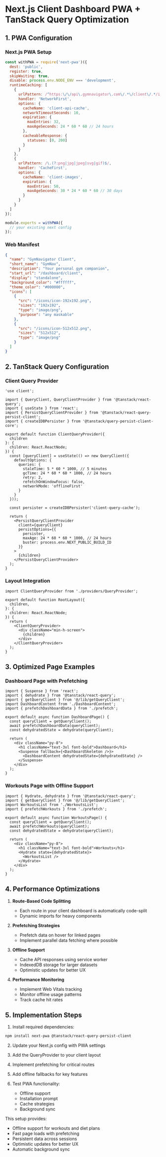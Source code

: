 # Next.js Client Dashboard PWA + TanStack Query Optimization

## 1. PWA Configuration

### Next.js PWA Setup
```typescript:admin/next.config.js
const withPWA = require('next-pwa')({
  dest: 'public',
  register: true,
  skipWaiting: true,
  disable: process.env.NODE_ENV === 'development',
  runtimeCaching: [
    {
      urlPattern: /^https:\/\/api\.gymnavigator\.com\/.*\/client\/.*/i,
      handler: 'NetworkFirst',
      options: {
        cacheName: 'client-api-cache',
        networkTimeoutSeconds: 10,
        expiration: {
          maxEntries: 32,
          maxAgeSeconds: 24 * 60 * 60 // 24 hours
        },
        cacheableResponse: {
          statuses: [0, 200]
        }
      }
    },
    {
      urlPattern: /\.(?:png|jpg|jpeg|svg|gif)$/,
      handler: 'CacheFirst',
      options: {
        cacheName: 'client-images',
        expiration: {
          maxEntries: 50,
          maxAgeSeconds: 30 * 24 * 60 * 60 // 30 days
        }
      }
    }
  ]
});

module.exports = withPWA({
  // your existing next config
});
```

### Web Manifest
```json:public/manifest.json
{
  "name": "GymNavigator Client",
  "short_name": "GymNav",
  "description": "Your personal gym companion",
  "start_url": "/dashboard/client",
  "display": "standalone",
  "background_color": "#ffffff",
  "theme_color": "#000000",
  "icons": [
    {
      "src": "/icons/icon-192x192.png",
      "sizes": "192x192",
      "type": "image/png",
      "purpose": "any maskable"
    },
    {
      "src": "/icons/icon-512x512.png",
      "sizes": "512x512",
      "type": "image/png"
    }
  ]
}
```

## 2. TanStack Query Configuration

### Client Query Provider
```typescript:admin/app/dashboard/client/providers/QueryProvider.tsx
'use client';

import { QueryClient, QueryClientProvider } from '@tanstack/react-query';
import { useState } from 'react';
import { PersistQueryClientProvider } from '@tanstack/react-query-persist-client';
import { createIDBPersister } from '@tanstack/query-persist-client-core';

export default function ClientQueryProvider({
  children
}: {
  children: React.ReactNode;
}) {
  const [queryClient] = useState(() => new QueryClient({
    defaultOptions: {
      queries: {
        staleTime: 5 * 60 * 1000, // 5 minutes
        gcTime: 24 * 60 * 60 * 1000, // 24 hours
        retry: 2,
        refetchOnWindowFocus: false,
        networkMode: 'offlineFirst'
      }
    }
  }));

  const persister = createIDBPersister('client-query-cache');

  return (
    <PersistQueryClientProvider
      client={queryClient}
      persistOptions={{
        persister,
        maxAge: 24 * 60 * 60 * 1000, // 24 hours
        buster: process.env.NEXT_PUBLIC_BUILD_ID
      }}
    >
      {children}
    </PersistQueryClientProvider>
  );
}
```

### Layout Integration
```typescript:admin/app/dashboard/client/layout.tsx
import ClientQueryProvider from './providers/QueryProvider';

export default function RootLayout({
  children,
}: {
  children: React.ReactNode;
}) {
  return (
    <ClientQueryProvider>
      <div className="min-h-screen">
        {children}
      </div>
    </ClientQueryProvider>
  );
}
```

## 3. Optimized Page Examples

### Dashboard Page with Prefetching
```typescript:admin/app/dashboard/client/home/dashboard/page.tsx
import { Suspense } from 'react';
import { dehydrate } from '@tanstack/react-query';
import { getQueryClient } from '@/lib/getQueryClient';
import DashboardContent from './DashboardContent';
import { prefetchDashboardData } from './prefetch';

export default async function DashboardPage() {
  const queryClient = getQueryClient();
  await prefetchDashboardData(queryClient);
  const dehydratedState = dehydrate(queryClient);

  return (
    <div className="py-8">
      <h1 className="text-3xl font-bold">Dashboard</h1>
      <Suspense fallback={<DashboardSkeleton />}>
        <DashboardContent dehydratedState={dehydratedState} />
      </Suspense>
    </div>
  );
}
```

### Workouts Page with Offline Support
```typescript:admin/app/dashboard/client/workouts/page.tsx
import { Hydrate, dehydrate } from '@tanstack/react-query';
import { getQueryClient } from '@/lib/getQueryClient';
import WorkoutsList from './WorkoutsList';
import { prefetchWorkouts } from './prefetch';

export default async function WorkoutsPage() {
  const queryClient = getQueryClient();
  await prefetchWorkouts(queryClient);
  const dehydratedState = dehydrate(queryClient);

  return (
    <div className="py-8">
      <h1 className="text-3xl font-bold">Workouts</h1>
      <Hydrate state={dehydratedState}>
        <WorkoutsList />
      </Hydrate>
    </div>
  );
}
```

## 4. Performance Optimizations

1. **Route-Based Code Splitting**
   - Each route in your client dashboard is automatically code-split
   - Dynamic imports for heavy components

2. **Prefetching Strategies**
   - Prefetch data on hover for linked pages
   - Implement parallel data fetching where possible

3. **Offline Support**
   - Cache API responses using service worker
   - IndexedDB storage for larger datasets
   - Optimistic updates for better UX

4. **Performance Monitoring**
   - Implement Web Vitals tracking
   - Monitor offline usage patterns
   - Track cache hit rates

## 5. Implementation Steps

1. Install required dependencies:
```bash
npm install next-pwa @tanstack/react-query-persist-client
```

2. Update your Next.js config with PWA settings

3. Add the QueryProvider to your client layout

4. Implement prefetching for critical routes

5. Add offline fallbacks for key features

6. Test PWA functionality:
   - Offline support
   - Installation prompt
   - Cache strategies
   - Background sync

This setup provides:
- Offline support for workouts and diet plans
- Fast page loads with prefetching
- Persistent data across sessions
- Optimistic updates for better UX
- Automatic background sync 